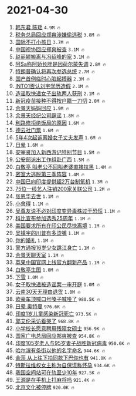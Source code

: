 # 2021-04-30

1. [韩东君 陈瑶](https://s.weibo.com/weibo?q=%E9%9F%A9%E4%B8%9C%E5%90%9B%20%E9%99%88%E7%91%B6&Refer=top) `4.9M 🔥`
1. [税务总局回应郑爽涉嫌偷逃税](https://s.weibo.com/weibo?q=%23%E7%A8%8E%E5%8A%A1%E6%80%BB%E5%B1%80%E5%9B%9E%E5%BA%94%E9%83%91%E7%88%BD%E6%B6%89%E5%AB%8C%E5%81%B7%E9%80%83%E7%A8%8E%23&Refer=top) `3.8M 🔥`
1. [国际不打小孩日](https://s.weibo.com/weibo?q=%23%E5%9B%BD%E9%99%85%E4%B8%8D%E6%89%93%E5%B0%8F%E5%AD%A9%E6%97%A5%23&Refer=top) `3.7M 🔥`
1. [中国视协回应郑爽被查](https://s.weibo.com/weibo?q=%23%E4%B8%AD%E5%9B%BD%E8%A7%86%E5%8D%8F%E5%9B%9E%E5%BA%94%E9%83%91%E7%88%BD%E8%A2%AB%E6%9F%A5%23&Refer=top) `3.1M 🔥`
1. [赵丽颖搬离与冯绍峰的家](https://s.weibo.com/weibo?q=%23%E8%B5%B5%E4%B8%BD%E9%A2%96%E6%90%AC%E7%A6%BB%E4%B8%8E%E5%86%AF%E7%BB%8D%E5%B3%B0%E7%9A%84%E5%AE%B6%23&Refer=top) `3.1M 🔥`
1. [阿Sa称阿娇长胖是因荷尔蒙失调](https://s.weibo.com/weibo?q=%23%E9%98%BFSa%E7%A7%B0%E9%98%BF%E5%A8%87%E9%95%BF%E8%83%96%E6%98%AF%E5%9B%A0%E8%8D%B7%E5%B0%94%E8%92%99%E5%A4%B1%E8%B0%83%23&Refer=top) `2.8M 🔥`
1. [特朗普确认将再次参选总统](https://s.weibo.com/weibo?q=%23%E7%89%B9%E6%9C%97%E6%99%AE%E7%A1%AE%E8%AE%A4%E5%B0%86%E5%86%8D%E6%AC%A1%E5%8F%82%E9%80%89%E6%80%BB%E7%BB%9F%23&Refer=top) `2.7M 🔥`
1. [国产首例临时心脏起搏器](https://s.weibo.com/weibo?q=%23%E5%9B%BD%E4%BA%A7%E9%A6%96%E4%BE%8B%E4%B8%B4%E6%97%B6%E5%BF%83%E8%84%8F%E8%B5%B7%E6%90%8F%E5%99%A8%23&Refer=top) `2.3M 🔥`
1. [INTO1否认刘宇学历造假](https://s.weibo.com/weibo?q=%23INTO1%E5%90%A6%E8%AE%A4%E5%88%98%E5%AE%87%E5%AD%A6%E5%8E%86%E9%80%A0%E5%81%87%23&Refer=top) `2.1M 🔥`
1. [造谣取快递女子出轨两人获刑](https://s.weibo.com/weibo?q=%23%E9%80%A0%E8%B0%A3%E5%8F%96%E5%BF%AB%E9%80%92%E5%A5%B3%E5%AD%90%E5%87%BA%E8%BD%A8%E4%B8%A4%E4%BA%BA%E8%8E%B7%E5%88%91%23&Refer=top) `2.1M 🔥`
1. [新冠疫苗接种不得按户籍一刀切](https://s.weibo.com/weibo?q=%23%E6%96%B0%E5%86%A0%E7%96%AB%E8%8B%97%E6%8E%A5%E7%A7%8D%E4%B8%8D%E5%BE%97%E6%8C%89%E6%88%B7%E7%B1%8D%E4%B8%80%E5%88%80%E5%88%87%23&Refer=top) `2.0M 🔥`
1. [余景天妈妈回应](https://s.weibo.com/weibo?q=%E4%BD%99%E6%99%AF%E5%A4%A9%E5%A6%88%E5%A6%88%E5%9B%9E%E5%BA%94&Refer=top) `1.9M 🔥`
1. [余景天经纪公司辟谣](https://s.weibo.com/weibo?q=%23%E4%BD%99%E6%99%AF%E5%A4%A9%E7%BB%8F%E7%BA%AA%E5%85%AC%E5%8F%B8%E8%BE%9F%E8%B0%A3%23&Refer=top) `1.8M 🔥`
1. [利路修拒绝饭局的原因](https://s.weibo.com/weibo?q=%23%E5%88%A9%E8%B7%AF%E4%BF%AE%E6%8B%92%E7%BB%9D%E9%A5%AD%E5%B1%80%E7%9A%84%E5%8E%9F%E5%9B%A0%23&Refer=top) `1.6M 🔥`
1. [德云社门票](https://s.weibo.com/weibo?q=%E5%BE%B7%E4%BA%91%E7%A4%BE%E9%97%A8%E7%A5%A8&Refer=top) `1.6M 🔥`
1. [5年4次起诉离婚女子丈夫发声](https://s.weibo.com/weibo?q=%235%E5%B9%B44%E6%AC%A1%E8%B5%B7%E8%AF%89%E7%A6%BB%E5%A9%9A%E5%A5%B3%E5%AD%90%E4%B8%88%E5%A4%AB%E5%8F%91%E5%A3%B0%23&Refer=top) `1.6M 🔥`
1. [日晕](https://s.weibo.com/weibo?q=%E6%97%A5%E6%99%95&Refer=top) `1.6M 🔥`
1. [安宰贤加入新西游记特别节目](https://s.weibo.com/weibo?q=%23%E5%AE%89%E5%AE%B0%E8%B4%A4%E5%8A%A0%E5%85%A5%E6%96%B0%E8%A5%BF%E6%B8%B8%E8%AE%B0%E7%89%B9%E5%88%AB%E8%8A%82%E7%9B%AE%23&Refer=top) `1.5M 🔥`
1. [公安部派出工作组赴广西](https://s.weibo.com/weibo?q=%23%E5%85%AC%E5%AE%89%E9%83%A8%E6%B4%BE%E5%87%BA%E5%B7%A5%E4%BD%9C%E7%BB%84%E8%B5%B4%E5%B9%BF%E8%A5%BF%23&Refer=top) `1.5M 🔥`
1. [白敬亭 叫老公不回叫老婆直接拉黑](https://s.weibo.com/weibo?q=%E7%99%BD%E6%95%AC%E4%BA%AD%20%E5%8F%AB%E8%80%81%E5%85%AC%E4%B8%8D%E5%9B%9E%E5%8F%AB%E8%80%81%E5%A9%86%E7%9B%B4%E6%8E%A5%E6%8B%89%E9%BB%91&Refer=top) `1.4M 🔥`
1. [密室大逃脱第三季阵容](https://s.weibo.com/weibo?q=%23%E5%AF%86%E5%AE%A4%E5%A4%A7%E9%80%83%E8%84%B1%E7%AC%AC%E4%B8%89%E5%AD%A3%E9%98%B5%E5%AE%B9%23&Refer=top) `1.4M 🔥`
1. [中国已向印度提供超2万台制氧机](https://s.weibo.com/weibo?q=%23%E4%B8%AD%E5%9B%BD%E5%B7%B2%E5%90%91%E5%8D%B0%E5%BA%A6%E6%8F%90%E4%BE%9B%E8%B6%852%E4%B8%87%E5%8F%B0%E5%88%B6%E6%B0%A7%E6%9C%BA%23&Refer=top) `1.3M 🔥`
1. [75位一线艺人注销200家关联公司](https://s.weibo.com/weibo?q=%2375%E4%BD%8D%E4%B8%80%E7%BA%BF%E8%89%BA%E4%BA%BA%E6%B3%A8%E9%94%80200%E5%AE%B6%E5%85%B3%E8%81%94%E5%85%AC%E5%8F%B8%23&Refer=top) `1.2M 🔥`
1. [张恩华去世](https://s.weibo.com/weibo?q=%23%E5%BC%A0%E6%81%A9%E5%8D%8E%E5%8E%BB%E4%B8%96%23&Refer=top) `1.1M 🔥`
1. [小舍得](https://s.weibo.com/weibo?q=%E5%B0%8F%E8%88%8D%E5%BE%97&Refer=top) `1.1M 🔥`
1. [吴尊友说不必对印度变异毒株过于恐慌](https://s.weibo.com/weibo?q=%E5%90%B4%E5%B0%8A%E5%8F%8B%E8%AF%B4%E4%B8%8D%E5%BF%85%E5%AF%B9%E5%8D%B0%E5%BA%A6%E5%8F%98%E5%BC%82%E6%AF%92%E6%A0%AA%E8%BF%87%E4%BA%8E%E6%81%90%E6%85%8C&Refer=top) `1.1M 🔥`
1. [科比宣布参加选秀25周年](https://s.weibo.com/weibo?q=%23%E7%A7%91%E6%AF%94%E5%AE%A3%E5%B8%83%E5%8F%82%E5%8A%A0%E9%80%89%E7%A7%8025%E5%91%A8%E5%B9%B4%23&Refer=top) `1.1M 🔥`
1. [美国要求所有在印公民尽快离境](https://s.weibo.com/weibo?q=%23%E7%BE%8E%E5%9B%BD%E8%A6%81%E6%B1%82%E6%89%80%E6%9C%89%E5%9C%A8%E5%8D%B0%E5%85%AC%E6%B0%91%E5%B0%BD%E5%BF%AB%E7%A6%BB%E5%A2%83%23&Refer=top) `1.1M 🔥`
1. [吴镇宇的川普有多烫嘴](https://s.weibo.com/weibo?q=%23%E5%90%B4%E9%95%87%E5%AE%87%E7%9A%84%E5%B7%9D%E6%99%AE%E6%9C%89%E5%A4%9A%E7%83%AB%E5%98%B4%23&Refer=top) `1.1M 🔥`
1. [你的婚礼](https://s.weibo.com/weibo?q=%E4%BD%A0%E7%9A%84%E5%A9%9A%E7%A4%BC&Refer=top) `1.1M 🔥`
1. [警方通报16岁少女跳江身亡](https://s.weibo.com/weibo?q=%E8%AD%A6%E6%96%B9%E9%80%9A%E6%8A%A516%E5%B2%81%E5%B0%91%E5%A5%B3%E8%B7%B3%E6%B1%9F%E8%BA%AB%E4%BA%A1&Refer=top) `1.1M 🔥`
1. [余景天聊天室](https://s.weibo.com/weibo?q=%E4%BD%99%E6%99%AF%E5%A4%A9%E8%81%8A%E5%A4%A9%E5%AE%A4&Refer=top) `1.1M 🔥`
1. [苹果中国官网上线官方翻新产品](https://s.weibo.com/weibo?q=%E8%8B%B9%E6%9E%9C%E4%B8%AD%E5%9B%BD%E5%AE%98%E7%BD%91%E4%B8%8A%E7%BA%BF%E5%AE%98%E6%96%B9%E7%BF%BB%E6%96%B0%E4%BA%A7%E5%93%81&Refer=top) `1.1M 🔥`
1. [白敬亭生图](https://s.weibo.com/weibo?q=%E7%99%BD%E6%95%AC%E4%BA%AD%E7%94%9F%E5%9B%BE&Refer=top) `1.0M 🔥`
1. [下雪](https://s.weibo.com/weibo?q=%E4%B8%8B%E9%9B%AA&Refer=top) `1.0M 🔥`
1. [女子取快递被造谣案一审开庭](https://s.weibo.com/weibo?q=%23%E5%A5%B3%E5%AD%90%E5%8F%96%E5%BF%AB%E9%80%92%E8%A2%AB%E9%80%A0%E8%B0%A3%E6%A1%88%E4%B8%80%E5%AE%A1%E5%BC%80%E5%BA%AD%23&Refer=top) `1.0M 🔥`
1. [云南30天无理由退货](https://s.weibo.com/weibo?q=%E4%BA%91%E5%8D%9730%E5%A4%A9%E6%97%A0%E7%90%86%E7%94%B1%E9%80%80%E8%B4%A7&Refer=top) `1.0M 🔥`
1. [欧豪车顶喊口号嗓子喊哑了](https://s.weibo.com/weibo?q=%23%E6%AC%A7%E8%B1%AA%E8%BD%A6%E9%A1%B6%E5%96%8A%E5%8F%A3%E5%8F%B7%E5%97%93%E5%AD%90%E5%96%8A%E5%93%91%E4%BA%86%23&Refer=top) `980.5K 🔥`
1. [日晕 奥特曼](https://s.weibo.com/weibo?q=%E6%97%A5%E6%99%95%20%E5%A5%A5%E7%89%B9%E6%9B%BC&Refer=top) `976.6K 🔥`
1. [印度1岁儿童感染新冠死亡](https://s.weibo.com/weibo?q=%23%E5%8D%B0%E5%BA%A61%E5%B2%81%E5%84%BF%E7%AB%A5%E6%84%9F%E6%9F%93%E6%96%B0%E5%86%A0%E6%AD%BB%E4%BA%A1%23&Refer=top) `973.5K 🔥`
1. [郭艾伦采访看哭了](https://s.weibo.com/weibo?q=%E9%83%AD%E8%89%BE%E4%BC%A6%E9%87%87%E8%AE%BF%E7%9C%8B%E5%93%AD%E4%BA%86&Refer=top) `968.8K 🔥`
1. [小学校长愿意聘用残障女硕士](https://s.weibo.com/weibo?q=%E5%B0%8F%E5%AD%A6%E6%A0%A1%E9%95%BF%E6%84%BF%E6%84%8F%E8%81%98%E7%94%A8%E6%AE%8B%E9%9A%9C%E5%A5%B3%E7%A1%95%E5%A3%AB&Refer=top) `956.9K 🔥`
1. [国家广电总局回应郑爽被查](https://s.weibo.com/weibo?q=%23%E5%9B%BD%E5%AE%B6%E5%B9%BF%E7%94%B5%E6%80%BB%E5%B1%80%E5%9B%9E%E5%BA%94%E9%83%91%E7%88%BD%E8%A2%AB%E6%9F%A5%23&Refer=top) `954.8K 🔥`
1. [印度105岁老人与95岁妻子战胜新冠病毒](https://s.weibo.com/weibo?q=%E5%8D%B0%E5%BA%A6105%E5%B2%81%E8%80%81%E4%BA%BA%E4%B8%8E95%E5%B2%81%E5%A6%BB%E5%AD%90%E6%88%98%E8%83%9C%E6%96%B0%E5%86%A0%E7%97%85%E6%AF%92&Refer=top) `950.6K 🔥`
1. [哈尔滨有条街以他的名字命名](https://s.weibo.com/weibo?q=%23%E5%93%88%E5%B0%94%E6%BB%A8%E6%9C%89%E6%9D%A1%E8%A1%97%E4%BB%A5%E4%BB%96%E7%9A%84%E5%90%8D%E5%AD%97%E5%91%BD%E5%90%8D%23&Refer=top) `944.6K 🔥`
1. [金莎 从上往下拍同款下巴你也有](https://s.weibo.com/weibo?q=%E9%87%91%E8%8E%8E%20%E4%BB%8E%E4%B8%8A%E5%BE%80%E4%B8%8B%E6%8B%8D%E5%90%8C%E6%AC%BE%E4%B8%8B%E5%B7%B4%E4%BD%A0%E4%B9%9F%E6%9C%89&Refer=top) `941.0K 🔥`
1. [特斯拉维权女主称为自保谎称怀孕](https://s.weibo.com/weibo?q=%E7%89%B9%E6%96%AF%E6%8B%89%E7%BB%B4%E6%9D%83%E5%A5%B3%E4%B8%BB%E7%A7%B0%E4%B8%BA%E8%87%AA%E4%BF%9D%E8%B0%8E%E7%A7%B0%E6%80%80%E5%AD%95&Refer=top) `934.6K 🔥`
1. [我国空间站可在轨至少10年](https://s.weibo.com/weibo?q=%23%E6%88%91%E5%9B%BD%E7%A9%BA%E9%97%B4%E7%AB%99%E5%8F%AF%E5%9C%A8%E8%BD%A8%E8%87%B3%E5%B0%9110%E5%B9%B4%23&Refer=top) `927.5K 🔥`
1. [王源是在手机上打麻将吗](https://s.weibo.com/weibo?q=%23%E7%8E%8B%E6%BA%90%E6%98%AF%E5%9C%A8%E6%89%8B%E6%9C%BA%E4%B8%8A%E6%89%93%E9%BA%BB%E5%B0%86%E5%90%97%23&Refer=top) `921.4K 🔥`
1. [北京文化被停牌](https://s.weibo.com/weibo?q=%23%E5%8C%97%E4%BA%AC%E6%96%87%E5%8C%96%E8%A2%AB%E5%81%9C%E7%89%8C%23&Refer=top) `920.0K 🔥`
